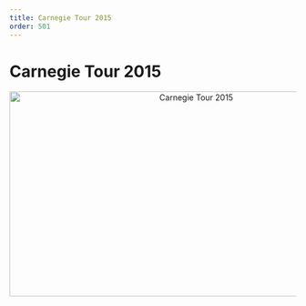 ```yaml
---
title: Carnegie Tour 2015
order: 501
---
```


# Carnegie Tour 2015

<div style="display: block; text-align: center;">
<a data-flickr-embed="true"  href="https://www.flickr.com/photos/125778824@N04/albums/72157655036885902" title="Carnegie Tour 2015"><img src="https://farm1.staticflickr.com/512/19141848152_19360e2cce_z.jpg" width="640" height="360" alt="Carnegie Tour 2015"></a><script async src="//embedr.flickr.com/assets/client-code.js" charset="utf-8"></script>
</div>
